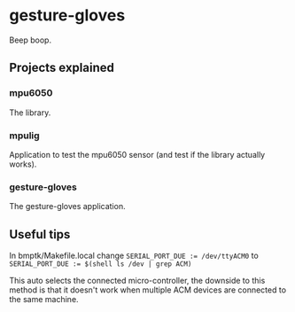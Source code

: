 # gesture-gloves

Beep boop.


## Projects explained

### mpu6050

The library.

### mpulig

Application to test the mpu6050 sensor (and test if the library actually works).

### gesture-gloves

The gesture-gloves application.


## Useful tips

In bmptk/Makefile.local change
`SERIAL_PORT_DUE := /dev/ttyACM0`
to
`SERIAL_PORT_DUE := $(shell ls /dev | grep ACM)`  

This auto selects the connected micro-controller, the downside to this method is that it doesn't work when multiple ACM devices are connected to the same machine.
